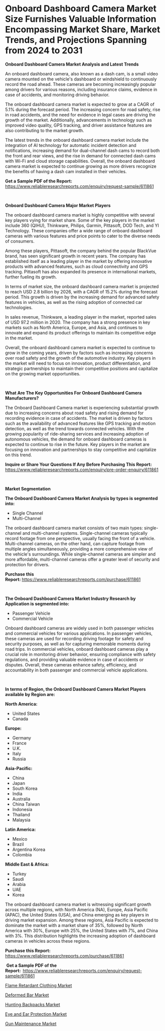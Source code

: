 <p><h1>Onboard Dashboard Camera Market Size Furnishes Valuable Information Encompassing Market Share, Market Trends, and Projections Spanning from 2024 to 2031</h1></p><p><strong>Onboard Dashboard Camera Market Analysis and Latest Trends</strong></p>
<p><p>An onboard dashboard camera, also known as a dash cam, is a small video camera mounted on the vehicle's dashboard or windshield to continuously record the road ahead. These cameras are becoming increasingly popular among drivers for various reasons, including insurance claims, evidence in case of accidents, and monitoring driving behavior.</p><p>The onboard dashboard camera market is expected to grow at a CAGR of 5.1% during the forecast period. The increasing concern for road safety, rise in road accidents, and the need for evidence in legal cases are driving the growth of the market. Additionally, advancements in technology such as improved video quality, GPS tracking, and driver assistance features are also contributing to the market growth.</p><p>The latest trends in the onboard dashboard camera market include the integration of AI technology for automatic incident detection and notifications, increasing demand for dual-channel dash cams to record both the front and rear views, and the rise in demand for connected dash cams with Wi-Fi and cloud storage capabilities. Overall, the onboard dashboard camera market is expected to continue growing as more drivers recognize the benefits of having a dash cam installed in their vehicles.</p></p>
<p><strong>Get a Sample PDF of the Report:&nbsp;</strong> <a href="https://www.reliableresearchreports.com/enquiry/request-sample/611861">https://www.reliableresearchreports.com/enquiry/request-sample/611861</a></p>
<p>&nbsp;</p>
<p><strong>Onboard Dashboard Camera Major Market Players</strong></p>
<p><p>The onboard dashboard camera market is highly competitive with several key players vying for market share. Some of the key players in the market include 360 (QIHU), Thinkware, Philips, Garmin, Pittasoft, DOD Tech, and YI Technology. These companies offer a wide range of onboard dashboard cameras with various features and price points to cater to the diverse needs of consumers.</p><p>Among these players, Pittasoft, the company behind the popular BlackVue brand, has seen significant growth in recent years. The company has established itself as a leading player in the market by offering innovative products with advanced features, such as cloud connectivity and GPS tracking. Pittasoft has also expanded its presence in international markets, further fueling its growth.</p><p>In terms of market size, the onboard dashboard camera market is projected to reach USD 2.8 billion by 2026, with a CAGR of 15.2% during the forecast period. This growth is driven by the increasing demand for advanced safety features in vehicles, as well as the rising adoption of connected car technologies.</p><p>In sales revenue, Thinkware, a leading player in the market, reported sales of USD 97.2 million in 2020. The company has a strong presence in key markets such as North America, Europe, and Asia, and continues to innovate and expand its product offerings to maintain its competitive edge in the market.</p><p>Overall, the onboard dashboard camera market is expected to continue to grow in the coming years, driven by factors such as increasing concerns over road safety and the growth of the automotive industry. Key players in the market will need to focus on innovation, product differentiation, and strategic partnerships to maintain their competitive positions and capitalize on the growing market opportunities.</p></p>
<p>&nbsp;</p>
<p><strong>What Are The Key Opportunities For Onboard Dashboard Camera Manufacturers?</strong></p>
<p><p>The Onboard Dashboard Camera market is experiencing substantial growth due to increasing concerns about road safety and rising demand for recording evidence in case of accidents. The market is driven by factors such as the availability of advanced features like GPS tracking and motion detection, as well as the trend towards connected vehicles. With the growing popularity of ride-sharing services and increasing adoption of autonomous vehicles, the demand for onboard dashboard cameras is expected to continue to rise in the future. Key players in the market are focusing on innovation and partnerships to stay competitive and capitalize on this trend.</p></p>
<p><strong>Inquire or Share Your Questions If Any Before Purchasing This Report:</strong> <a href="https://www.reliableresearchreports.com/enquiry/pre-order-enquiry/611861">https://www.reliableresearchreports.com/enquiry/pre-order-enquiry/611861</a></p>
<p>&nbsp;</p>
<p><strong>Market Segmentation</strong></p>
<p><strong>The Onboard Dashboard Camera Market Analysis by types is segmented into:</strong></p>
<p><ul><li>Single Channel</li><li>Multi-Channel</li></ul></p>
<p><p>The onboard dashboard camera market consists of two main types: single-channel and multi-channel systems. Single-channel cameras typically record footage from one perspective, usually facing the front of a vehicle. Multi-channel cameras, on the other hand, can capture footage from multiple angles simultaneously, providing a more comprehensive view of the vehicle's surroundings. While single-channel cameras are simpler and more affordable, multi-channel cameras offer a greater level of security and protection for drivers.</p></p>
<p><strong>Purchase this Report:&nbsp;</strong><a href="https://www.reliableresearchreports.com/purchase/611861">https://www.reliableresearchreports.com/purchase/611861</a></p>
<p>&nbsp;</p>
<p><strong>The Onboard Dashboard Camera Market Industry Research by Application is segmented into:</strong></p>
<p><ul><li>Passenger Vehicle</li><li>Commercial Vehicle</li></ul></p>
<p><p>Onboard dashboard cameras are widely used in both passenger vehicles and commercial vehicles for various applications. In passenger vehicles, these cameras are used for recording driving footage for safety and security purposes, as well as for capturing memorable moments during road trips. In commercial vehicles, onboard dashboard cameras play a crucial role in monitoring driver behavior, ensuring compliance with safety regulations, and providing valuable evidence in case of accidents or disputes. Overall, these cameras enhance safety, efficiency, and accountability in both passenger and commercial vehicle applications.</p></p>
<p>&nbsp;</p>
<p><strong>In terms of Region, the Onboard Dashboard Camera Market Players available by Region are:</strong></p>
<p>
    <p> <strong> North America: </strong>
        <ul>
            <li>United States</li>
            <li>Canada</li>
        </ul>
        </p> 
    <p> <strong> Europe: </strong>
        <ul>
            <li>Germany</li>
            <li>France</li>
            <li>U.K.</li>
            <li>Italy</li>
            <li>Russia</li>
        </ul>
        </p> 
    <p> <strong> Asia-Pacific: </strong>
        <ul>
            <li>China</li>
            <li>Japan</li>
            <li>South Korea</li>
            <li>India</li>
            <li>Australia</li>
            <li>China Taiwan</li>
            <li>Indonesia</li>
            <li>Thailand</li>
            <li>Malaysia</li>
        </ul>
        </p> 
    <p> <strong> Latin America: </strong>
        <ul>
            <li>Mexico</li>
            <li>Brazil</li>
            <li>Argentina Korea</li>
            <li>Colombia</li>
        </ul>
        </p> 
    <p> <strong> Middle East & Africa: </strong>
        <ul>
            <li>Turkey</li>
            <li>Saudi</li>
            <li>Arabia</li>
            <li>UAE</li>
            <li>Korea</li>
        </ul>
    </p>
    </p>
<p><p>The onboard dashboard camera market is witnessing significant growth across multiple regions, with North America (NA), Europe, Asia Pacific (APAC), the United States (USA), and China emerging as key players in driving market expansion. Among these regions, Asia Pacific is expected to dominate the market with a market share of 35%, followed by North America with 30%, Europe with 25%, the United States with 7%, and China with 3%. This distribution highlights the increasing adoption of dashboard cameras in vehicles across these regions.</p></p>
<p><strong>Purchase this Report: </strong><a href="https://www.reliableresearchreports.com/purchase/611861">https://www.reliableresearchreports.com/purchase/611861</a></p>
<p>&nbsp;<strong>Get a Sample PDF of the Report:&nbsp;&nbsp;</strong><a href="https://www.reliableresearchreports.com/enquiry/request-sample/611861">https://www.reliableresearchreports.com/enquiry/request-sample/611861</a></p>
<p><strong></strong></p>
<p><p><a href="https://medium.com/@ginawindler1/flame-retardant-clothing-market-size-reveals-the-best-marketing-channels-in-global-industry-e3a5f7b5bdef">Flame Retardant Clothing Market</a></p><p><a href="https://medium.com/@ginawindler1/deformed-bar-market-analysis-its-cagr-market-segmentation-and-global-industry-overview-57208caf63c5">Deformed Bar Market</a></p><p><a href="https://medium.com/@ginawindler1/hunting-backpacks-market-report-reveals-the-latest-trends-and-growth-opportunities-of-this-market-d68002780909">Hunting Backpacks Market</a></p><p><a href="https://medium.com/@ginawindler1/eye-and-ear-protection-market-insights-into-market-cagr-market-trends-and-growth-strategies-e032bd4d87d2">Eye and Ear Protection Market</a></p><p><a href="https://medium.com/@ginawindler1/gun-maintenance-market-analysis-and-sze-forecasted-for-period-from-2024-to-2031-76683f42c272">Gun Maintenance Market</a></p></p>